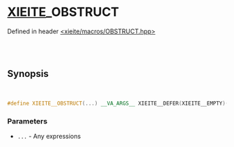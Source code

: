 # [XIEITE](../macros.md)\_OBSTRUCT
Defined in header [<xieite/macros/OBSTRUCT.hpp>](../../include/xieite/macros/OBSTRUCT.hpp)

<br/><br/>

## Synopsis

<br/>

```cpp
#define XIEITE__OBSTRUCT(...) __VA_ARGS__ XIEITE__DEFER(XIEITE__EMPTY)()
```
### Parameters
- `...` - Any expressions
